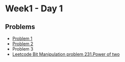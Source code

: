 # Week1 - Day 1

## Problems
- [Problem 1](https://github.com/amirkhan1092/PIPTP-Prep-2025/blob/main/Week1/Day1/solution1.md)
- [Problem 2](https://github.com/amirkhan1092/PIPTP-Prep-2025/blob/main/Week1/Day1/solution2.md)
- Problem 3
- [Leetcode Bit Manipulation problem 231.Power of two](https://leetcode.com/problems/power-of-two/description/?envType=problem-list-v2&envId=bit-manipulation)
